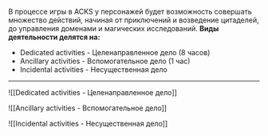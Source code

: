 В процессе игры в ACKS у персонажей будет возможность совершать множество действий, начиная от приключений и возведение цитаделей, до управления доменами и магических исследований.
**Виды деятельности делятся на:**
- Dedicated activities - Целенаправленное дело (8 часов)
- Ancillary activities - Вспомогательное дело (1 час)
- Incidental activities - Несущественная дело
---

![[Dedicated activities - Целенаправленное дело]]

![[Ancillary activities - Вспомогательное дело]]

![[Incidental activities - Несущественная дело]]
